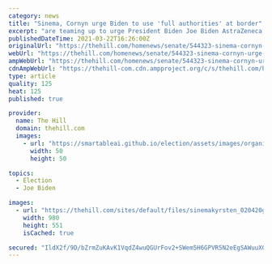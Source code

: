 ```yaml
---
category: news
title: "Sinema, Cornyn urge Biden to use 'full authorities' at border"
excerpt: "are teaming up to urge President Biden Joe Biden AstraZeneca says COVID-19 vaccine found 79 percent effective in US trial with no safety concerns The Hill's Morning Report - Biden: Back to the ..."
publishedDateTime: 2021-03-22T16:26:00Z
originalUrl: "https://thehill.com/homenews/senate/544323-sinema-cornyn-urge-biden-to-use-full-authorities-at-border"
webUrl: "https://thehill.com/homenews/senate/544323-sinema-cornyn-urge-biden-to-use-full-authorities-at-border"
ampWebUrl: "https://thehill.com/homenews/senate/544323-sinema-cornyn-urge-biden-to-use-full-authorities-at-border?amp"
cdnAmpWebUrl: "https://thehill-com.cdn.ampproject.org/c/s/thehill.com/homenews/senate/544323-sinema-cornyn-urge-biden-to-use-full-authorities-at-border?amp"
type: article
quality: 125
heat: 125
published: true

provider:
  name: The Hill
  domain: thehill.com
  images:
    - url: "https://smartableai.github.io/election/assets/images/organizations/thehill.com-50x50.jpg"
      width: 50
      height: 50

topics:
  - Election
  - Joe Biden

images:
  - url: "https://thehill.com/sites/default/files/sinemakyrsten_020420gn_lead.jpg"
    width: 980
    height: 551
    isCached: true

secured: "IldX2f/9D/bZrmZuKAvK1VqdZ4wuQGUrFov2+SWem5H6GPVR5N2eEgSAWuuXG5cMvMU6JEeJTLBDNfWXr87DaETmYbBGXiZU7mHReLLMnT3qEC9Phl/IUGP6hwAQVWmhlwUwTB+SxyGU/rbMQLSZgkGQozK4jYr7fO1crhtJx3NiylrB9Q4AbH4GjW9AnZF2AAzVQpQmH6xYPaT19jODBzz2XSu3JL7wR2ER7uhXgCBV9q1I12E6+pgtNDw5NNjZttggnrXBW0/fo1NBjxKNu8pDIqUnUy6lphPSVu1ZnlC12H2MWwmdsy0up29sNkV6xqdoxlp+Dmn113Tx2zKIUuqCIcz8JIJurXiBGr7ryTw=;yZmuBG0iqHKkcOlfbhcIYA=="
---
```


